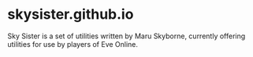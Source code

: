 # skysister.github.io

Sky Sister is a set of utilities written by Maru Skyborne, currently offering utilities for use by players of Eve Online.
